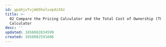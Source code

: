 ```yaml
---
id: ypahjvfvjmb5holvvpdz34z
title: >-
  02 Compare the Pricing Calculator and the Total Cost of Ownership (TCO)
  Calculator
desc: ''
updated: 1656082834599
created: 1656082591606
---
```



